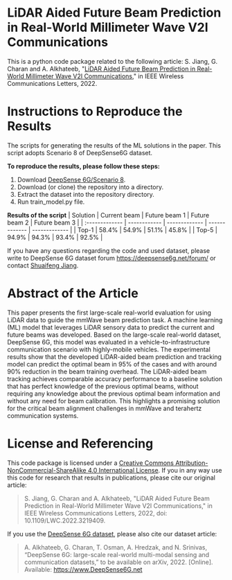 # LiDAR Aided Future Beam Prediction in Real-World Millimeter Wave V2I Communications
This is a python code package related to the following article:
S. Jiang, G. Charan and A. Alkhateeb, "[LiDAR Aided Future Beam Prediction in Real-World Millimeter Wave V2I Communications](https://ieeexplore.ieee.org/document/9939167)," in IEEE Wireless Communications Letters, 2022.

# Instructions to Reproduce the Results 
The scripts for generating the results of the ML solutions in the paper. This script adopts Scenario 8 of DeepSense6G dataset.

**To reproduce the results, please follow these steps:**
1. Download [DeepSense 6G/Scenario 8](https://deepsense6g.net/scenario-8/).
2. Download (or clone) the repository into a directory.
3. Extract the dataset into the repository directory.
4. Run train_model.py file.

**Results of the script**
| Solution       | Current beam | Future beam 1 | Future beam 2 | Future beam 3 |
| :------------- | ------------ | ------------- | ------------- | ------------- |
| Top-1          |     58.4%    |     54.9%     |     51.1%     |     45.8%     |
| Top-5          |     94.9%    |     94.3%     |     93.4%     |     92.5%     |

If you have any questions regarding the code and used dataset, please write to DeepSense 6G dataset forum https://deepsense6g.net/forum/ or contact [Shuaifeng Jiang](mailto:sjiang74@asu.edu).

# Abstract of the Article
This paper presents the first large-scale real-world evaluation for using LiDAR data to guide the mmWave beam prediction task. A machine learning (ML) model that leverages LiDAR sensory data to predict the current and future beams was developed. Based on the large-scale real-world dataset, DeepSense 6G, this model was evaluated in a vehicle-to-infrastructure communication scenario with highly-mobile vehicles. The experimental results show that the developed LiDAR-aided beam prediction and tracking model can predict the optimal beam in 95% of the cases and with around 90% reduction in the beam training overhead. The LiDAR-aided beam tracking achieves comparable accuracy performance to a baseline solution that has perfect knowledge of the previous optimal beams, without requiring any knowledge about the previous optimal beam information and without any need for beam calibration. This highlights a promising solution for the critical beam alignment challenges in mmWave and terahertz communication systems.
# License and Referencing
This code package is licensed under a [Creative Commons Attribution-NonCommercial-ShareAlike 4.0 International License](https://creativecommons.org/licenses/by-nc-sa/4.0/). 
If you in any way use this code for research that results in publications, please cite our original article:
> S. Jiang, G. Charan and A. Alkhateeb, "LiDAR Aided Future Beam Prediction in Real-World Millimeter Wave V2I Communications," in IEEE Wireless Communications Letters, 2022, doi: 10.1109/LWC.2022.3219409.

If you use the [DeepSense 6G dataset](www.deepsense6g.net), please also cite our dataset article:
> A. Alkhateeb, G. Charan, T. Osman, A. Hredzak, and N. Srinivas, “DeepSense 6G: large-scale real-world multi-modal sensing and communication datasets,” to be available on arXiv, 2022. [Online]. Available: https://www.DeepSense6G.net
